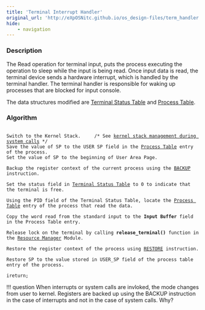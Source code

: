 ```yaml
---
title: 'Terminal Interrupt Handler'
original_url: 'http://eXpOSNitc.github.io/os_design-files/term_handler.html'
hide:
    - navigation
---
```


### Description
The Read operation for terminal input, puts the process executing the operation to sleep while the input is being read. Once input data is read, the terminal device sends a hardware interrupt, which is handled by the terminal handler. The terminal handler is responsible for waking up processes that are blocked for input console. 

The data structures modified are [Terminal Status Table](mem-ds.md#ts_table) and [Process Table](process-table.md).


  

### Algorithm

<pre><code>
Switch to the Kernel Stack. 	/* See <a href="stack_smcall.html">kernel stack management during system calls</a> */
Save the value of SP to the USER SP field in the <a href="process_table.html">Process Table</a> entry of the process.
Set the value of SP to the beginning of User Area Page.

Backup the register context of the current process using the <a href="../arch_spec-files/instruction_set.html">BACKUP</a> instruction.

Set the status field in <a href="mem_ds.html#ts_table" target="_blank">Terminal Status Table</a> to 0 to indicate that the terminal is free.

Using the PID field of the Terminal Status Table, locate the <a href="process_table.html" target="_blank">Process Table</a> entry of the process that read the data.

Copy the word read from the standard input to the <b>Input Buffer</b> field in the Process Table entry.

Release lock on the terminal by calling <b>release_terminal()</b> function in the <a href="../os_modules/Module_0.html">Resource Manager</a> Module.

Restore the register context of the process using <a href="../arch_spec-files/instruction_set.html">RESTORE</a> instruction.

Restore SP to the value stored in USER_SP field of the process table entry of the process.

ireturn;
</code></pre>


!!! question 
    When interrupts or system calls are invloked, the mode changes from user to kernel. Registers are backed up using the BACKUP instruction in the case of interrupts and not in the case of system calls. Why?




  
  











































